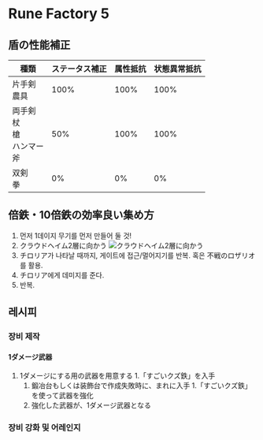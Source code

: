 # Rune Factory 5

## 盾の性能補正

| 種類 | ステータス補正 | 属性抵抗 | 状態異常抵抗 |
| --- | ------------ | ------- | ----------- |
| 片手剣<br/>農具 | 100% | 100% | 100% |
| 両手剣<br/>杖<br/>槍<br/>ハンマー<br/>斧 | 50% | 100% | 100%|
| 双剣<br/>拳 | 0% | 0% | 0%|

## 倍鉄・10倍鉄の効率良い集め方
1. 먼저 1데이지 무기를 먼저 만들어 둘 것!
1. クラウドヘイム2層に向かう ![クラウドヘイム2層に向かう](rf5-10x.jpg)
1. チロリア가 나타날 때까지, 게이트에 접근/멀어지기를 반복. 혹은 不戦のロザリオ를 활용.
1. チロリア에게 데미지를 준다.
1. 반복.

## 레시피

### 장비 제작

#### 1ダメージ武器 
1. 1ダメージにする用の武器を用意する
1.「すごいクズ鉄」を入手
   1. 鍛冶台もしくは装飾台で作成失敗時に、まれに入手
1.「すごいクズ鉄」を使って武器を強化
   1. 強化した武器が、1ダメージ武器となる

### 장비 강화 및 어레인지
